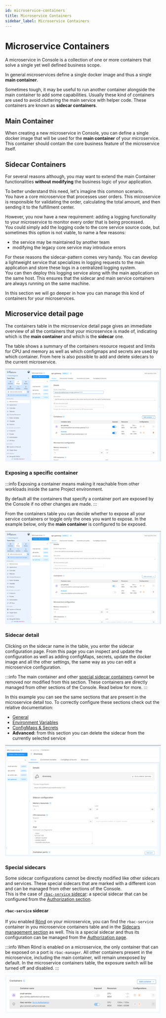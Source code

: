 ```yaml
---
id: microservice-containers
title: Microservice Containers
sidebar_label: Microservice Containers
---
```


# Microservice Containers

A microservice in Console is a collection of one or more containers that solve a single yet well defined business scope. 

In general microservices define a single docker image and thus a single **main container**.

Sometimes tough, it may be useful to run another container alongside the main container to add some capabilities. Usually these kind of containers are used to avoid cluttering the main service with helper code. These containers are known as **sidecar containers**.

## Main Container

When creating a new microservice in Console, you can define a single docker image that will be used for the **main container** of your microservice. This container should contain the core business feature of the microservice itself. 

## Sidecar Containers

For several reasons although, you may want to extend the main Container functionalities **without modifying** the business logic of your application.

To better understand this need, let's imagine this common scenario.  
You have a core microservice that processes user orders. This microservice is responsible for validating the order, calculating the total amount, and then sending it to the fulfillment center.

However, you now have a new requirement: adding a logging functionality to your microservice to monitor every order that is being processed.  
You could simply add the logging code to the core service source code, but sometimes this option is not viable, to name a few reasons:
- the service may be maintained by another team
- modifying the legacy core service may introduce errors

For these reasons the sidecar-pattern comes very handy. You can develop a lightweight service that specializes in logging requests to the main application and store these logs in a centralized logging system.  
You can then deploy this logging service along with the main application on the same host. This ensures that the sidecar and main service containers are always running on the same machine.

In this section we will go deeper in how you can manage this kind of containers for your microservices.


## Microservice detail page

The containers table in the microservice detail page gives an immediate overview of all the containers that your microservice is made of, indicating which is the **main container** and which is the **sidecar** one.

The table shows a summary of the containers resource request and limits for CPU and memory as well as which configmaps and secrets are used by which container. From here is also possible to add and delete sidecars to the current microservice.

![Microservice Containers](img/microservice-containers/containers-table.png)

### Exposing a specific container

:::info
Exposing a container means making it reachable from other workloads inside the same Project environment.

By default all the containers that specify a container port are exposed by the Console if no other changes are made.
:::

From the containers table you can decide whether to expose all your service containers or toggle only the ones you want to expose. In the example below, only the **main container** is configured to be exposed.

![Exposing containers](img/microservice-containers/exposing-containers.png)

### Sidecar detail

Clicking on the sidecar name in the table, you enter the sidecar configuration page.  From this page you can inspect and update the configuration as well as adding configMaps, secrets, update the docker image and all the other settings, the same way as you can edit a microservice configuration.


:::info
The main container and other [special sidecar containers](#special-sidecars) cannot be removed nor modified from this section. These containers are directly managed from other sections of the Console. Read below for more.
:::

In this example you can see the same sections that are present in the microservice detail too. To correctly configure these sections check out the relative documentation:

- [General](/docs/development_suite/api-console/api-design/services#manage-microservices)
- [Environment Variables](/docs/development_suite/api-console/api-design/services##environment-variable-configuration)
- [ConfigMaps & Secrets](/docs/development_suite/api-console/api-design/services#custom-configuration)
- **Advanced:** from this section you can delete the sidecar from the currently selected service

![Sidecar detail page](img/microservice-containers/sidecar-detail-page.png)

### Special sidecars

Some sidecar configurations cannot be directly modified like other sidecars and services. These special sidecars that are marked with a different icon and can be managed from other sections of the Console.  
This is the case of [`rbac-service` sidecar](#rbac-service-sidecar): a special sidecar that can be configured from the [Authorization section](/docs/development_suite/api-console/api-design/authorization).

#### `rbac-service` sidecar

If you enabled [Rönd](https://rond-authz.io/) on your microservice, you can find the `rbac-service` container in you microservice containers table and in the [Sidecars management section](/docs/console/design-your-projects/manage-sidecars) as well. This is a special sidecar and thus its configuration can be managed from the [Authorization page](/docs/development_suite/api-console/api-design/authorization).

:::info
When Rönd is enabled on a microservice, the only container that can be exposed on a port is `rbac-manager`. All other containers present in the microservice, including the main container, will remain unexposed by default. In the microservice containers table, the exposure switch will be turned off and disabled.
:::

![rbac-service sidecar](img/microservice-containers/rbac-service-sidecar.png)
